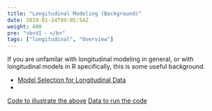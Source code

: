 ```yaml
---
title: "Longitudinal Modeling (Background)"
date: 2019-01-24T09:05:54Z
weight: 400
pre: "<b>VI ⁃ </b>"
tags: ["longitudinal", "Overview"]
---
```


If you are unfamilar with longitudinal modeling in general, or with
longitudinal models in R specifically, this is some useful background.

- [Model Selection for Longitudinal Data](https://osf.io/s7btc/)
-
[Code to illustrate the above](https://github.com/mdc-2017/structural-workshop/blob/master/Model_Comparison/Model_Comparison.R)
[Data to run the code]()
